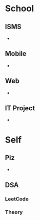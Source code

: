 # School 
## ISMS
- 
## Mobile
- 
## Web
- 
## IT Project
- 

# Self
## Piz
- 
## DSA
### LeetCode
### Theory